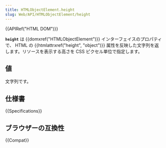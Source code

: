 ```yaml
---
title: HTMLObjectElement.height
slug: Web/API/HTMLObjectElement/height
---
```

{{APIRef("HTML DOM")}}

**`height`** は {{domxref("HTMLObjectElement")}} インターフェイスのプロパティで、 HTML の {{htmlattrxref("height", "object")}} 属性を反映した文字列を返します。リソースを表示する高さを CSS ピクセル単位で指定します。

## 値

文字列です。

## 仕様書

{{Specifications}}

## ブラウザーの互換性

{{Compat}}
